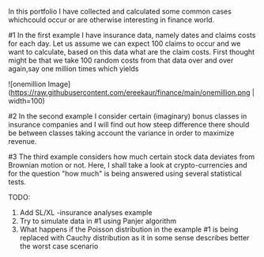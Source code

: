 
 In this portfolio I have collected and calculated some common cases whichcould occur or are
 otherwise interesting in finance world.                                                      

 
#1 In the first example I have insurance data, namely dates and claims costs for each day. 
Let us assume we can expect 100 claims to occur and we want to calculate, based on this data
what are the claim costs. First thought might be that we take 100 random costs from that 
data over and over again,say one million times which yields


![onemillion Image](https://raw.githubusercontent.com/ereekaur/finance/main/onemillion.png | width=100)










#2 In the second example I consider certain (imaginary) bonus classes in insurance companies and I will find out
how steep difference there should be between classes taking account the variance in order to maximize revenue.

#3 The third example considers how much certain stock data deviates from Brownian motion or not.
Here, I shall take a look at crypto-currencies and for the question "how much" is 
being answered using several statistical tests.


TODO:  

1) Add SL/XL -insurance analyses example
2) Try to simulate data in #1 using Panjer algorithm
3) What happens if the Poisson distribution in the example #1 is being replaced with Cauchy distribution
as it in some sense describes better the worst case scenario







